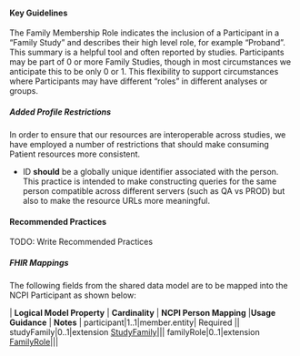 #### Key Guidelines
The Family Membership Role indicates the inclusion of a Participant in a “Family Study” and describes their high level role, for example “Proband”. This summary is a helpful tool and often reported by studies. Participants may be part of 0 or more Family Studies, though in most circumstances we anticipate this to be only 0 or 1. This flexibility to support circumstances where Participants may have different “roles” in different analyses or groups. 


##### Added Profile Restrictions
In order to ensure that our resources are interoperable across studies, we have employed a number of restrictions that should make consuming Patient resources more consistent.

* ID **should** be a globally unique identifier associated with the person. This practice is intended to make constructing queries for the same person compatible across different servers (such as QA vs PROD) but also to make the resource URLs more meaningful. 


#### Recommended Practices
TODO: Write Recommended Practices

##### FHIR Mappings
The following fields from the shared data model are to be mapped into the NCPI Participant as shown below:

| **Logical Model Property** | **Cardinality** |  **NCPI Person Mapping** |**Usage Guidance** | **Notes** |
participant|1..1|member.entity| Required ||
studyFamily|0..1|extension [StudyFamily](StructureDefinition-study-family.html)|||
familyRole|0..1|extension  [FamilyRole](StructureDefinition-family-role.html)|||
